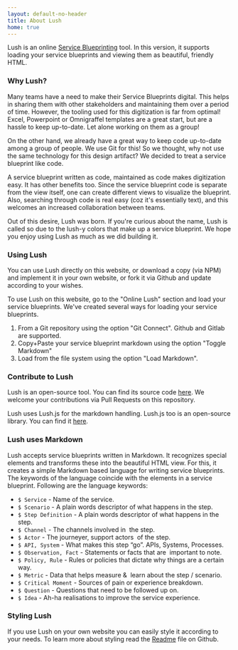 ```yaml
---
layout: default-no-header
title: About Lush
home: true
---
```


Lush is an online [Service Blueprinting](http://www.ing-experience-design.com/service-blueprinting/) tool. In this version, it supports loading your service blueprints and viewing them as beautiful, friendly HTML.

### Why Lush?
Many teams have a need to make their Service Blueprints digital. This helps in sharing them with other stakeholders and maintaining them over a period of time. However, the tooling used for this digitization is far from optimal! Excel, Powerpoint or Omnigraffel templates are a great start, but are a hassle to keep up-to-date. Let alone working on them as a group!

On the other hand, we already have a great way to keep code up-to-date among a group of people. We use Git for this! So we thought, why not use the same technology for this design artifact? We decided to treat a service blueprint like code.

A service blueprint written as code, maintained as code makes digitization easy. It has other benefits too. Since the service blueprint code is separate from the view itself, one can create different views to visualize the blueprint. Also, searching through code is real easy (coz it's essentially text), and this welcomes an increased collaboration between teams.

Out of this desire, Lush was born. If you're curious about the name, Lush is called so due to the lush-y colors that make up a service blueprint. We hope you enjoy using Lush as much as we did building it.

### Using Lush
You can use Lush directly on this website, or download a copy (via NPM) and implement it in your own website, or fork it via Github and update according to your wishes.

To use Lush on this website, go to the "Online Lush" section and load your service blueprints. We've created several ways for loading your service blueprints.

1. From a Git repository using the option "Git Connect". Github and Gitlab are supported.
2. Copy+Paste your service blueprint markdown using the option "Toggle Markdown"
3. Load from the file system using the option "Load Markdown".

### Contribute to Lush
Lush is an open-source tool. You can find its source code [here](https://github.com/designing-experiences/Lush). We welcome your contributions via Pull Requests on this repository.

Lush uses Lush.js for the markdown handling. Lush.js too is an open-source library. You can find it [here](https://github.com/designing-experiences/Lush.js).

### Lush uses Markdown
Lush accepts service blueprints written in Markdown. It recognizes special elements and transforms these into the beautiful HTML view. For this, it creates a simple Markdown based language for writing service blueprints. The keywords of the language coincide with the elements in a service blueprint. Following are the language keywords:

* ``$ Service`` - Name of the service.
* ``$ Scenario`` - A plain words descriptor of what happens in the step.
* ``$ Step Definition`` - A plain words descriptor of what happens in the step.
* ``$ Channel`` - The channels involved in  the step.
* ``$ Actor`` - The journeyer, support actors  of the step.
* ``$ API, System`` - What makes this step “go”. APIs, Systems, Processes.
* ``$ Observation, Fact`` - Statements or facts that are  important to note.
* ``$ Policy, Rule`` - Rules or policies that dictate why things are a certain way.
* ``$ Metric`` - Data that helps measure &  learn about the step / scenario.
* ``$ Critical Moment`` - Sources of pain or experience breakdown.
* ``$ Question`` - Questions that need to be followed up on.
* ``$ Idea`` - Ah-ha realisations to improve the service experience.

### Styling Lush
If you use Lush on your own website you can easily style it according to your needs. To learn more about styling read the [Readme](https://github.com/designing-experiences/Lush.js) file on Github.